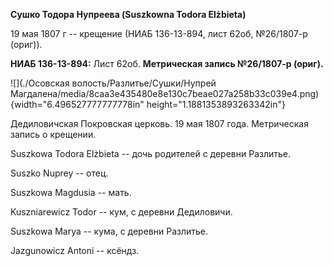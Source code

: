 **Сушко Тодора Нупреева (Suszkowna Todora Elżbieta)**

19 мая 1807 г -- крещение (НИАБ 136-13-894, лист 62об, №26/1807-р
(ориг)).

**НИАБ 136-13-894:** Лист 62об. **Метрическая запись №26/1807-р
(ориг).**

![](./Осовская волость/Разлитье/Сушки/Нупрей Магдалена/media/8caa3e435480e8e130c7beae027a258b33c039e4.png){width="6.496527777777778in"
height="1.1881353893263342in"}

Дедиловичская Покровская церковь. 19 мая 1807 года. Метрическая запись о
крещении.

Suszkowa Todora Elżbieta -- дочь родителей с деревни Разлитье.

Suszko Nuprey -- отец.

Suszkowa Magdusia -- мать.

Kuszniarewicz Todor -- кум, с деревни Дедиловичи.

Suszkowa Marya -- кума, с деревни Разлитье.

Jazgunowicz Antoni -- ксёндз.
